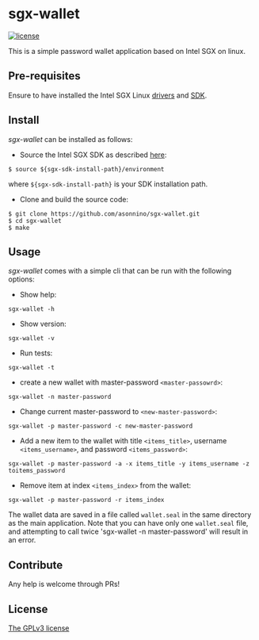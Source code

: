 # sgx-wallet
[![license](https://img.shields.io/badge/license-GPL3-brightgreen.svg)](https://github.com/asonnino/sgx-wallet/blob/master/LICENSE)

This is a simple password wallet application based on Intel SGX on linux. 


## Pre-requisites
Ensure to have installed the Intel SGX Linux [drivers](https://github.com/intel/linux-sgx-driver) and [SDK](https://github.com/intel/linux-sgx).


## Install
*sgx-wallet* can be installed as follows:

  - Source the Intel SGX SDK as described [here](https://github.com/intel/linux-sgx#install-the-intelr-sgx-sdk-1):
```
$ source ${sgx-sdk-install-path}/environment
```
where `${sgx-sdk-install-path}` is your SDK installation path. 

  - Clone and build the source code:
```
$ git clone https://github.com/asonnino/sgx-wallet.git
$ cd sgx-wallet
$ make
```


## Usage
*sgx-wallet* comes with a simple cli that can be run with the following options:
  - Show help:
```
sgx-wallet -h
```

  - Show version:
```
sgx-wallet -v
```

  - Run tests:
```
sgx-wallet -t
``` 

  - create a new wallet with master-password `<master-passowrd>`:
```
sgx-wallet -n master-password
``` 

  - Change current master-password to `<new-master-password>`:
```
sgx-wallet -p master-password -c new-master-password
``` 

  - Add a new item to the wallet with title `<items_title>`, username `<items_username>`, and password `<items_password>`:
```
sgx-wallet -p master-password -a -x items_title -y items_username -z toitems_password
``` 

  - Remove item at index `<items_index>` from the wallet:
```
sgx-wallet -p master-password -r items_index
``` 
The wallet data are saved in a file called `wallet.seal` in the same directory as the main application. Note that you can have only one `wallet.seal` file, and attempting to call twice 'sgx-wallet -n master-password' will result in an error.

## Contribute
Any help is welcome through PRs!


## License
[The GPLv3 license](https://www.gnu.org/licenses/gpl-3.0.en.html)


